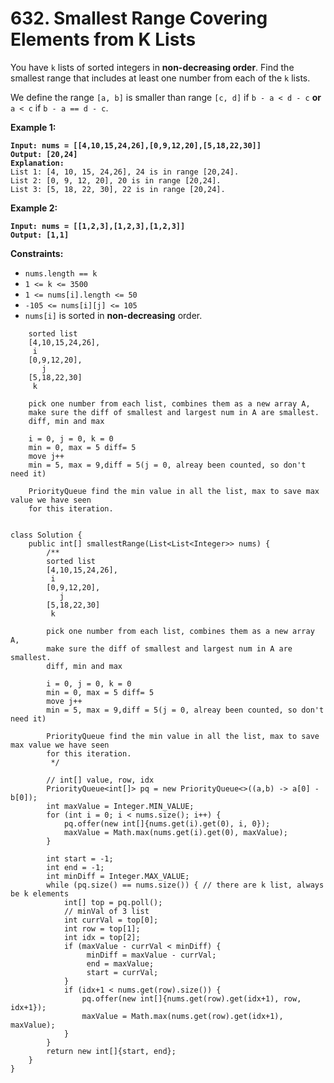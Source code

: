 # 632. Smallest Range Covering Elements from K Lists

You have `k` lists of sorted integers in **non-decreasing order**. Find the smallest range that includes at least one number from each of the `k` lists.

We define the range `[a, b]` is smaller than range `[c, d]` if `b - a < d - c` **or** `a < c` if `b - a == d - c`.

&#x20;

**Example 1:**

<pre><code><strong>Input: nums = [[4,10,15,24,26],[0,9,12,20],[5,18,22,30]]
</strong><strong>Output: [20,24]
</strong><strong>Explanation: 
</strong>List 1: [4, 10, 15, 24,26], 24 is in range [20,24].
List 2: [0, 9, 12, 20], 20 is in range [20,24].
List 3: [5, 18, 22, 30], 22 is in range [20,24].
</code></pre>

**Example 2:**

<pre><code><strong>Input: nums = [[1,2,3],[1,2,3],[1,2,3]]
</strong><strong>Output: [1,1]
</strong></code></pre>

&#x20;

**Constraints:**

* `nums.length == k`
* `1 <= k <= 3500`
* `1 <= nums[i].length <= 50`
* `-105 <= nums[i][j] <= 105`
* `nums[i]` is sorted in **non-decreasing** order.

```
    sorted list
    [4,10,15,24,26],
     i
    [0,9,12,20],
       j
    [5,18,22,30]
     k

    pick one number from each list, combines them as a new array A,
    make sure the diff of smallest and largest num in A are smallest.
    diff, min and max

    i = 0, j = 0, k = 0
    min = 0, max = 5 diff= 5
    move j++
    min = 5, max = 9,diff = 5(j = 0, alreay been counted, so don't need it)

    PriorityQueue find the min value in all the list, max to save max value we have seen 
    for this iteration.
    
```

```
class Solution {
    public int[] smallestRange(List<List<Integer>> nums) {
        /**
        sorted list
        [4,10,15,24,26],
         i
        [0,9,12,20],
           j
        [5,18,22,30]
         k

        pick one number from each list, combines them as a new array A,
        make sure the diff of smallest and largest num in A are smallest.
        diff, min and max

        i = 0, j = 0, k = 0
        min = 0, max = 5 diff= 5
        move j++
        min = 5, max = 9,diff = 5(j = 0, alreay been counted, so don't need it)

        PriorityQueue find the min value in all the list, max to save max value we have seen 
        for this iteration.
         */
        
        // int[] value, row, idx
        PriorityQueue<int[]> pq = new PriorityQueue<>((a,b) -> a[0] - b[0]);
        int maxValue = Integer.MIN_VALUE;
        for (int i = 0; i < nums.size(); i++) {
            pq.offer(new int[]{nums.get(i).get(0), i, 0});
            maxValue = Math.max(nums.get(i).get(0), maxValue);
        }

        int start = -1;
        int end = -1;
        int minDiff = Integer.MAX_VALUE;
        while (pq.size() == nums.size()) { // there are k list, always be k elements
            int[] top = pq.poll();
            // minVal of 3 list
            int currVal = top[0];
            int row = top[1];
            int idx = top[2];
            if (maxValue - currVal < minDiff) {
                 minDiff = maxValue - currVal;
                 end = maxValue;
                 start = currVal;
            }
            if (idx+1 < nums.get(row).size()) {
                pq.offer(new int[]{nums.get(row).get(idx+1), row, idx+1});
                maxValue = Math.max(nums.get(row).get(idx+1), maxValue);
            }
        }
        return new int[]{start, end};
    }
}
```
